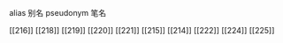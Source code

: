 




alias 别名
pseudonym 笔名

[[216]]
[[218]]
[[219]]
[[220]]
[[221]]
[[215]]
[[214]]
[[222]]
[[224]]
[[225]]